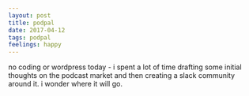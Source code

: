 ```yaml
---
layout: post
title: podpal
date: 2017-04-12
tags: podpal
feelings: happy
---
```


no coding or wordpress today - i spent a lot of time drafting some initial thoughts on the podcast market and then creating a slack community around it. i wonder where it will go.
